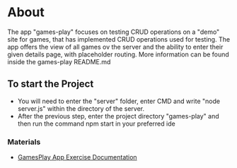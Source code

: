 # About
The app "games-play" focuses on testing CRUD operations on a "demo" site for games, that has implemented CRUD operations used for testing. The app offers the view of all games ov the server and the ability to enter their given details page, with placeholder routing. More information can be found inside the games-play README.md

## To start the Project
- You will need to enter the "server" folder, enter CMD and write "node server.js" within the directory of the server.
- After the previous step, enter the project directory "games-play" and then run the command npm start in your preferred ide

### Materials
- [GamesPlay App Exercise Documentation](https://github.com/TheStormWeaver/Front-End/files/7533666/GamesPlay_.docx)




